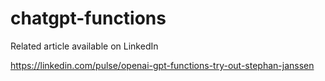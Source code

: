 # chatgpt-functions

Related article available on LinkedIn 

https://linkedin.com/pulse/openai-gpt-functions-try-out-stephan-janssen
